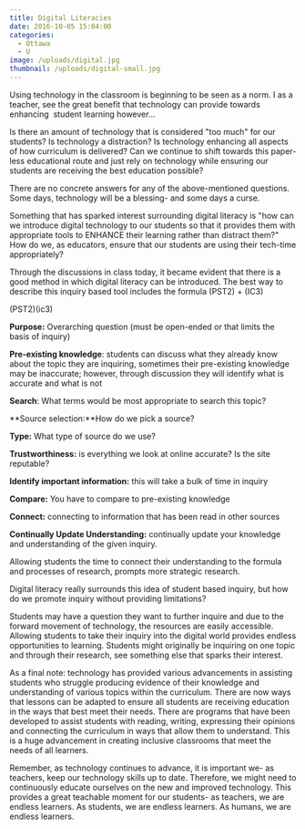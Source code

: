 ```yaml
---
title: Digital Literacies
date: 2016-10-05 15:04:00
categories:
  - Ottawa
  - U
image: /uploads/digital.jpg
thumbnail: /uploads/digital-small.jpg
---
```



Using technology in the classroom is beginning to be seen as a norm. I as a teacher, see the great benefit that technology can provide towards enhancing  student learning however…

Is there an amount of technology that is considered "too much" for our students? Is technology a distraction? Is technology enhancing all aspects of how curriculum is delivered? Can we continue to shift towards this paper-less educational route and just rely on technology while ensuring our students are receiving the best education possible?

There are no concrete answers for any of the above-mentioned questions. Some days, technology will be a blessing- and some days a curse.

Something that has sparked interest surrounding digital literacy is "how can we introduce digital technology to our students so that it provides them with appropriate tools to ENHANCE their learning rather than distract them?" How do we, as educators, ensure that our students are using their tech-time appropriately?

Through the discussions in class today, it became evident that there is a good method in which digital literacy can be introduced. The best way to describe this inquiry based tool includes the formula (PST2) + (IC3)

(PST2)(ic3)

**Purpose:** Overarching question (must be open-ended or that limits the basis of inquiry)

**Pre-existing knowledge**: students can discuss what they already know about the topic they are inquiring, sometimes their pre-existing knowledge may be inaccurate; however, through discussion they will identify what is accurate and what is not

**Search**: What terms would be most appropriate to search this topic?

**Source selection:**How do we pick a source?

**Type:** What type of source do we use?

**Trustworthiness:** is everything we look at online accurate? Is the site reputable?

**Identify important information:** this will take a bulk of time in inquiry

**Compare:** You have to compare to pre-existing knowledge

**Connect:** connecting to information that has been read in other sources

**Continually Update Understanding:** continually update your knowledge and understanding of the given inquiry.

Allowing students the time to connect their understanding to the formula and processes of research, prompts more strategic research.

Digital literacy really surrounds this idea of student based inquiry, but how do we promote inquiry without providing limitations?

Students may have a question they want to further inquire and due to the forward movement of technology, the resources are easily accessible. Allowing students to take their inquiry into the digital world provides endless opportunities to learning. Students might originally be inquiring on one topic and through their research, see something else that sparks their interest.

As a final note: technology has provided various advancements in assisting students who struggle producing evidence of their knowledge and understanding of various topics within the curriculum. There are now ways that lessons can be adapted to ensure all students are receiving education in the ways that best meet their needs. There are programs that have been developed to assist students with reading, writing, expressing their opinions and connecting the curriculum in ways that allow them to understand. This is a huge advancement in creating inclusive classrooms that meet the needs of all learners.

Remember, as technology continues to advance, it is important we- as teachers, keep our technology skills up to date. Therefore, we might need to continuously educate ourselves on the new and improved technology. This provides a great teachable moment for our students- as teachers, we are endless learners. As students, we are endless learners. As humans, we are endless learners.